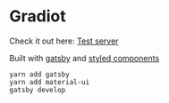 # Gradiot

Check it out here: [Test server](https://gradiot.netlify.app/)

Built with [gatsby](https://github.com/gatsbyjs/gatsby) and [styled components](https://github.com/styled-components/styled-components)

```
yarn add gatsby
yarn add material-ui
gatsby develop
```
